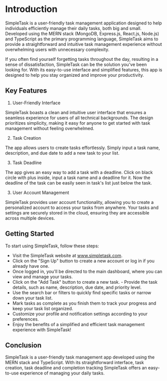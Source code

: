 # Introduction

SimpleTask is a user-friendly task management application designed to help individuals efficiently manage their daily tasks, both big and small. Developed using the MERN stack (MongoDB, Express.js, React.js, Node.js) and TypeScript as the primary programming language, SimpleTask aims to provide a straightforward and intuitive task management experience without overwhelming users with unnecessary complexity.

If you often find yourself forgetting tasks throughout the day, resulting in a sense of dissatisfaction, SimpleTask can be the solution you've been looking for. With its easy-to-use interface and simplified features, this app is designed to help you stay organized and improve your productivity.

## Key Features

1. User-Friendly Interface

SimpleTask boasts a clean and intuitive user interface that ensures a seamless experience for users of all technical backgrounds. The design prioritizes simplicity, making it easy for anyone to get started with task management without feeling overwhelmed.

2. Task Creation

The app allows users to create tasks effortlessly. Simply input a task name, description, and due date to add a new task to your list.

3. Task Deadline

The app gives an easy way to add a task with a deadline. Click on black circle with plus inside, input a task name and a deadline for it. Now the deadline of the task can be easily seen in task's list just below the task.

3. User Account Management

SimpleTask provides user account functionality, allowing you to create a personalized account to access your tasks from anywhere. Your tasks and settings are securely stored in the cloud, ensuring they are accessible across multiple devices.

## Getting Started

To start using SimpleTask, follow these steps:

- Visit the SimpleTask website at www.simpletask.com.
- Click on the "Sign Up" button to create a new account or log in if you already have one.
- Once logged in, you'll be directed to the main dashboard, where you can view and manage your tasks.
- Click on the "Add Task" button to create a new task. - Provide the task details, such as name, description, due date, and priority level.
- Use the search bar or filters to quickly find specific tasks or narrow down your task list.
- Mark tasks as complete as you finish them to track your progress and keep your task list organized.
- Customize your profile and notification settings according to your preferences.
- Enjoy the benefits of a simplified and efficient task management experience with SimpleTask!

## Conclusion

SimpleTask is a user-friendly task management app developed using the MERN stack and TypeScript. With its straightforward interface, task creation, task deadline and completion tracking SimpleTask offers an easy-to-use experience of managing your daily tasks.
